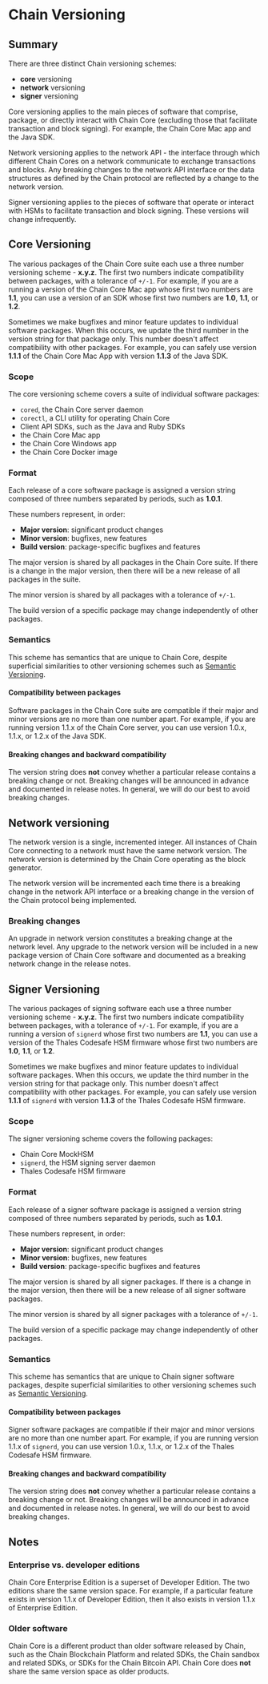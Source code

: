 # Chain Versioning

## Summary

There are three distinct Chain versioning schemes:
* **core** versioning
* **network** versioning
* **signer** versioning

Core versioning applies to the main pieces of software that comprise, package, or directly interact with Chain Core (excluding those that facilitate transaction and block signing). For example, the Chain Core Mac app and the Java SDK.

Network versioning applies to the network API - the interface through which different Chain Cores on a network communicate to exchange transactions and blocks. Any breaking changes to the network API interface or the data structures as defined by the  Chain protocol are reflected by a change to the network version.

Signer versioning applies to the pieces of software that operate or interact with HSMs to facilitate transaction and block signing. These versions will change infrequently.

## Core Versioning
The various packages of the Chain Core suite each use a three number versioning scheme - **x.y.z**. The first two numbers indicate compatibility between packages, with a tolerance of `+/-1`. For example, if you are a running a version of the Chain Core Mac app whose first two numbers are **1.1**, you can use a version of an SDK whose first two numbers are **1.0**, **1.1**, or **1.2**.

Sometimes we make bugfixes and minor feature updates to individual software packages. When this occurs, we update the third number in the version string for that package only. This number doesn't affect compatibility with other packages. For example, you can safely use version **1.1.1** of the Chain Core Mac App with version **1.1.3** of the Java SDK.

### Scope

The core versioning scheme covers a suite of individual software packages:

- `cored`, the Chain Core server daemon
- `corectl`, a CLI utility for operating Chain Core
- Client API SDKs, such as the Java and Ruby SDKs
- the Chain Core Mac app
- the Chain Core Windows app
- the Chain Core Docker image

### Format

Each release of a core software package is assigned a version string composed of three numbers separated by periods, such as **1.0.1**.

These numbers represent, in order:

- **Major version**: significant product changes
- **Minor version**: bugfixes, new features
- **Build version**: package-specific bugfixes and features

The major version is shared by all packages in the Chain Core suite. If there is a change in the major version, then there will be a new release of all packages in the suite.

The minor version is shared by all packages with a tolerance of `+/-1`.

The build version of a specific package may change independently of other packages.

### Semantics

This scheme has semantics that are unique to Chain Core, despite superficial similarities to other versioning schemes such as [Semantic Versioning](http://semver.org/).

#### Compatibility between packages
Software packages in the Chain Core suite are compatible if their major and minor versions are no more than one number apart. For example, if you are running version 1.1.x of the Chain Core server, you can use version 1.0.x, 1.1.x, or 1.2.x of the Java SDK.

#### Breaking changes and backward compatibility

The version string does **not** convey whether a particular release contains a breaking change or not. Breaking changes will be announced in advance and documented in release notes. In general, we will do our best to avoid breaking changes.

## Network versioning
The network version is a single, incremented integer. All instances of Chain Core connecting to a network must have the same network version. The network version is determined by the Chain Core operating as the block generator.

The network version will be incremented each time there is a breaking change in the network API interface or a breaking change in the version of the Chain protocol being implemented.

### Breaking changes
An upgrade in network version constitutes a breaking change at the network level. Any upgrade to the network version will be included in a new package version of Chain Core software and documented as a breaking network change in the release notes.

## Signer Versioning
The various packages of signing software each use a three number versioning scheme - **x.y.z**. The first two numbers indicate compatibility between packages, with a tolerance of `+/-1`. For example, if you are a running a version of `signerd` whose first two numbers are **1.1**,  you can use a version of the Thales Codesafe HSM firmware whose first two numbers are **1.0**, **1.1**, or **1.2**.

Sometimes we make bugfixes and minor feature updates to individual software packages. When this occurs, we update the third number in the version string for that package only. This number doesn't affect compatibility with other packages. For example, you can safely use version **1.1.1** of `signerd` with version **1.1.3** of the Thales Codesafe HSM firmware.

### Scope
The signer versioning scheme covers the following packages:

- Chain Core MockHSM
- `signerd`, the HSM signing server daemon
- Thales Codesafe HSM firmware

### Format

Each release of a signer software package is assigned a version string composed of three numbers separated by periods, such as **1.0.1**.

These numbers represent, in order:

- **Major version**: significant product changes
- **Minor version**: bugfixes, new features
- **Build version**: package-specific bugfixes and features

The major version is shared by all signer packages. If there is a change in the major version, then there will be a new release of all signer software packages.

The minor version is shared by all signer packages with a tolerance of `+/-1`.

The build version of a specific package may change independently of other packages.

### Semantics

This scheme has semantics that are unique to Chain signer software packages, despite superficial similarities to other versioning schemes such as [Semantic Versioning](http://semver.org/).

#### Compatibility between packages
Signer software packages are compatible if their major and minor versions are no more than one number apart. For example, if you are running version 1.1.x of `signerd`, you can use version 1.0.x, 1.1.x, or 1.2.x of the Thales Codesafe HSM firmware.

#### Breaking changes and backward compatibility

The version string does **not** convey whether a particular release contains a breaking change or not. Breaking changes will be announced in advance and documented in release notes. In general, we will do our best to avoid breaking changes.

## Notes

### Enterprise vs. developer editions

Chain Core Enterprise Edition is a superset of Developer Edition. The two editions share the same version space. For example, if a particular feature exists in version 1.1.x of Developer Edition, then it also exists in version 1.1.x of Enterprise Edition.

### Older software

Chain Core is a different product than older software released by Chain, such as the Chain Blockchain Platform and related SDKs, the Chain sandbox and related SDKs, or SDKs for the Chain Bitcoin API. Chain Core does **not** share the same version space as older products.
